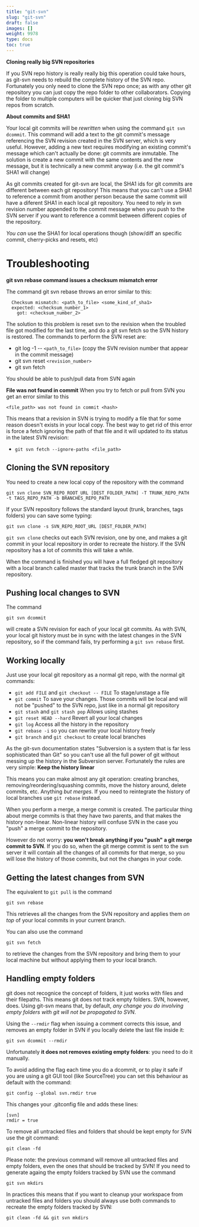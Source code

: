 ```yaml
---
title: "git-svn"
slug: "git-svn"
draft: false
images: []
weight: 9978
type: docs
toc: true
---
```


**Cloning really big SVN repositories**

If you SVN repo history is really really big this operation could take hours, as git-svn needs to rebuild the complete history of the SVN repo.
Fortunately you only need to clone the SVN  repo once; as with any other git repository you can just copy the repo folder to other collaborators. Copying the folder to multiple computers will be quicker that just cloning big SVN repos from scratch.


**About commits and SHA1**

Your local git commits will be *rewritten* when using the command `git svn dcommit`. This command will add a text to the git commit's message referencing the SVN revision created in the SVN server, which is very useful. However, adding a new text requires modifying an existing commit's message which can't actually be done: git commits are inmutable. The solution is create a new commit with the same contents and the new message, but it is technically a new commit anyway (i.e. the git commit's SHA1 will change)

As git commits created for git-svn are local, the SHA1 ids for git commits are different between each git repository! This means that you can't use a SHA1 to reference a commit from another person because the same commit will have a diferent SHA1 in each local git repository.
You need to rely in svn revision number appended to the commit message when you push to the SVN server if you want to reference a commit between different copies of the repository.

*You can* use the SHA1 for local operations though (show/diff an specific commit, cherry-picks and resets, etc)

# Troubleshooting

**git svn rebase command issues a checksum mismatch error**

The command git svn rebase throws an error similar to this:
```
  Checksum mismatch: <path_to_file> <some_kind_of_sha1>
  expected: <checksum_number_1>
    got: <checksum_number_2>
```

The solution to this problem is reset svn to the revision when the troubled file got modified for the last time, and do a git svn fetch so the SVN history is restored. The commands to perform the SVN reset are:

 * git log -1 -- `<path_to_file>` (copy the SVN revision number that appear in the commit message)
 * git svn reset `<revision_number>`
 * git svn fetch
 
You should be able to push/pull data from SVN again

**File was not found in commit**
When you try to fetch or pull from SVN you get an error similar to this
```
<file_path> was not found in commit <hash>
```
This means that a revision in SVN is trying to modify a file that for some reason doesn't exists in your local copy.  The best way to get rid of this error is force a fetch ignoring the path of that file and it will updated to its status in the latest SVN revision:

 * `git svn fetch --ignore-paths <file_path>`

## Cloning the SVN repository
You need to create a new local copy of the repository with the command

`git svn clone SVN_REPO_ROOT_URL [DEST_FOLDER_PATH] -T TRUNK_REPO_PATH -t TAGS_REPO_PATH -b BRANCHES_REPO_PATH`

If your SVN repository follows the standard layout (trunk, branches, tags folders) you can save some typing:

`git svn clone -s SVN_REPO_ROOT_URL [DEST_FOLDER_PATH]`

`git svn clone` checks out each SVN revision, one by one, and makes a git commit in your local repository in order to recreate the history. If the SVN repository has a lot of commits this will take a while.

When the command is finished you will have a full fledged git repository with a local branch called master that tracks the trunk branch in the SVN repository.

## Pushing local changes to SVN
The command

    git svn dcommit

will create a SVN revision for each of your local git commits. As with SVN, your local git history must be in sync with the latest changes in the SVN repository, so if the command fails, try performing a `git svn rebase` first.


## Working locally
Just use your local git repository as a normal git repo, with the normal git commands:

*  `git add FILE` and `git checkout -- FILE` To stage/unstage a file
*  `git commit` To save your changes. Those commits will be local and will not be "pushed" to the SVN repo, just like in a normal git repository
*  `git stash` and `git stash pop` Allows using stashes
*  `git reset HEAD --hard` Revert all your local changes
*  `git log` Access all the history in the repository
*  `git rebase -i` so you can rewrite your local history freely
*  `git branch` and `git checkout` to create local branches


As the git-svn documentation states "Subversion is a system that is far less sophisticated than Git" so you can't use all the full power of git without messing up the history in the Subversion server. Fortunately the rules are very simple: **Keep the history linear** 

This means you can make almost any git operation: creating branches, removing/reordering/squashing commits, move the history around, delete commits, etc. Anything *but merges*.  If you need to reintegrate the history of local branches use `git rebase` instead.

When you perform a merge, a merge commit is created. The particular thing about merge commits is that they have two parents, and that makes the history non-linear. Non-linear history will confuse SVN in the case you "push" a merge commit to the repository.

However do not worry: **you won't break anything if you "push" a git merge commit to SVN**. If you do so, when the git merge commit is sent to the svn server it will contain all the changes of all commits for that merge, so you will lose the history of those commits, but not the changes in your code.


## Getting the latest changes from SVN
The equivalent to `git pull` is the command

    git svn rebase

This retrieves all the changes from the SVN repository and applies them *on top* of your local commits in your current branch.

You can also use the command 

    git svn fetch

to retrieve the changes from the SVN repository and bring them to your local machine but without applying them to your local branch.


## Handling empty folders
git does not recognice the concept of folders, it just works with files and their filepaths. This means git does not track empty folders. SVN, however, does. Using git-svn means that, by default,  *any change you do involving empty folders with git will not be propagated to SVN*.  

Using the `--rmdir` flag when issuing a comment corrects this issue, and removes an empty folder in SVN if you locally delete the last file inside it:

`git svn dcommit --rmdir`

Unfortunately **it does not removes existing empty folders**: you need to do it manually.

To avoid adding the flag each time you do a dcommit, or to play it safe if you are using a git GUI tool (like SourceTree) you can set this behaviour as default with the command:

`git config --global svn.rmdir true`

This changes your .gitconfig file and adds these lines:

```
[svn]
rmdir = true
```

To remove all untracked files and folders that should be kept empty for SVN use the git command:

`git clean -fd`

Please note: the previous command will remove all untracked files and empty folders, even the ones that should be tracked by SVN!
If you need to generate againg the empty folders tracked by SVN use the command 

`git svn mkdirs`

In practices this means that if you want to cleanup your workspace from untracked files and folders you should always use both commands to recreate the empty folders tracked by SVN:

`git clean -fd && git svn mkdirs`


